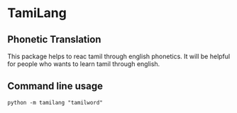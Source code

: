 # TamiLang

## Phonetic Translation

This package helps to reac tamil through english phonetics. 
It will be helpful for people who wants to learn tamil through english. 

## Command line usage

`python -m tamilang "tamilword"`

